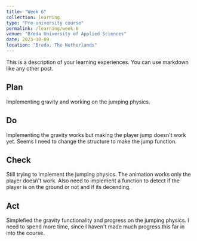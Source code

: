 ```yaml
---
title: "Week 6"
collection: learning
type: "Pre-university course"
permalink: /learning/week-6
venue: "Breda University of Applied Sciences"
date: 2023-10-09
location: "Breda, The Netherlands"
---
```


This is a description of your learning experiences. You can use markdown like any other post.

## Plan

<!---
NOTE: Fill this section in at the beginning of the week!

What do you plan to do this week? What new knowledge do you want to acquire? Do you want to follow any of the learning units for the course? Do you want to work on the assignment for the course? How much time do you estimate you will spend on these tasks?
-->
Implementing gravity and working on the jumping physics. 
## Do

<!---
NOTE: Fill this in during the week.

What were you actually able to accomplish? Was it more or less than what you planned? Was the amount of time you thought you would spend on it accurate? If not, what took longer than you thought it would?

Provide as much context as possible. Use code snippets or take screenshots of what you were able to accomplish. Please provide references to any additional sources of information that helped you.
-->
Implementing the gravity works but making the player jump doesn't work yet. Seems I need to change the structure to make the jump function.  
## Check 

<!--- 
Note: Fill this in at the end of the week.

What went well? What didn't go so well? What was the most important thing you learned this week?

Did you receive any feedback from the lecturer or your peers? If so, what was that feedback? Were you able to incorporate that feedback?

Did you give anyone else feedback? Who did you give feedback to? How did they respond to your feedback?

NOTE: Any source of feedback is feedback!
-->
Still trying to implement the jumping physics. The animation works only the player doesn't work. Also need to implement a function to detect if the player is on the ground or not and if its decending. 
## Act

<!---
Note: Fill this in at the end of the week.

What action points can you identify from this week? What would you like to improve? What would you like to continue to strengthen?

If your planned time estimates were not accurate, what would you do to improve them?
-->
Simplefied the gravity functionality and progress on the jumping physics. I  need to spend more time, since I haven't made much progress this far in into the course.
